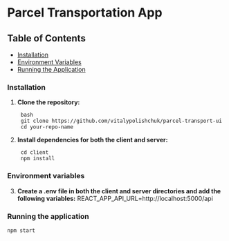 # Parcel Transportation App

## Table of Contents

- [Installation](#installation)
- [Environment Variables](#environment-variables)
- [Running the Application](#running-the-application)

### Installation

1. **Clone the repository:**

   ```
    bash
    git clone https://github.com/vitalypolishchuk/parcel-transport-ui
    cd your-repo-name
   ```

2. **Install dependencies for both the client and server:**
   ```
    cd client
    npm install
   ```

### Environment variables
3. **Create a .env file in both the client and server directories and add the following variables:**
    REACT_APP_API_URL=http://localhost:5000/api

### Running the application
    npm start